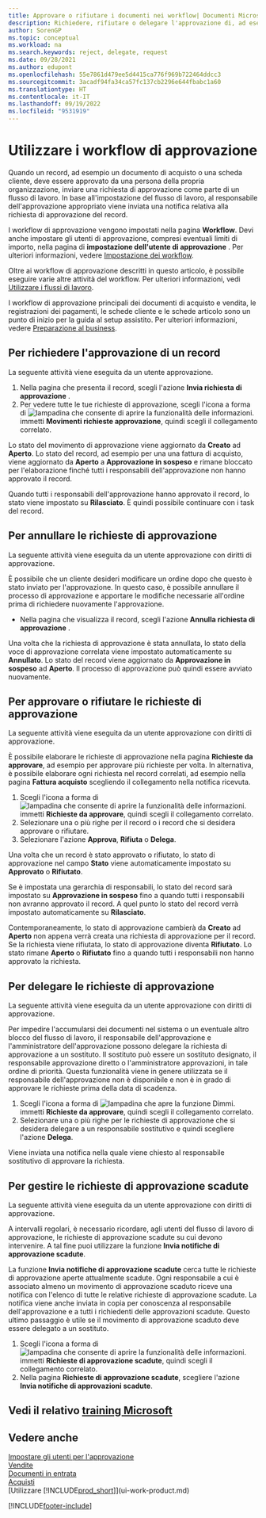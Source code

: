 ```yaml
---
title: Approvare o rifiutare i documenti nei workflow| Documenti Microsoft
description: Richiedere, rifiutare o delegare l'approvazione di, ad esempio, a un documento di vendita o acquisto, come parte di un workflow.
author: SorenGP
ms.topic: conceptual
ms.workload: na
ms.search.keywords: reject, delegate, request
ms.date: 09/28/2021
ms.author: edupont
ms.openlocfilehash: 55e7861d479ee5d4415ca776f969b722464ddcc3
ms.sourcegitcommit: 3acadf94fa34ca57fc137cb2296e644fbabc1a60
ms.translationtype: HT
ms.contentlocale: it-IT
ms.lasthandoff: 09/19/2022
ms.locfileid: "9531919"
---
```

# <a name="use-approval-workflows"></a>Utilizzare i workflow di approvazione

Quando un record, ad esempio un documento di acquisto o una scheda cliente, deve essere approvato da una persona della propria organizzazione, inviare una richiesta di approvazione come parte di un flusso di lavoro. In base all'impostazione del flusso di lavoro, al responsabile dell'approvazione appropriato viene inviata una notifica relativa alla richiesta di approvazione del record.

I workflow di approvazione vengono impostati nella pagina **Workflow**. Devi anche impostare gli utenti di approvazione, compresi eventuali limiti di importo, nella pagina di **impostazione dell'utente di approvazione** . Per ulteriori informazioni, vedere [Impostazione dei workflow](across-set-up-workflows.md).  

Oltre ai workflow di approvazione descritti in questo articolo, è possibile eseguire varie altre attività del workflow. Per ulteriori informazioni, vedi [Utilizzare i flussi di lavoro](across-use-workflows.md).

I workflow di approvazione principali dei documenti di acquisto e vendita, le registrazioni dei pagamenti, le schede cliente e le schede articolo sono un punto di inizio per la guida al setup assistito. Per ulteriori informazioni, vedere [Preparazione al business](ui-get-ready-business.md).

## <a name="to-request-approval-of-a-record"></a>Per richiedere l'approvazione di un record

La seguente attività viene eseguita da un utente approvazione.

1. Nella pagina che presenta il record, scegli l'azione **Invia richiesta di approvazione** .
2. Per vedere tutte le tue richieste di approvazione, scegli l'icona a forma di ![lampadina che consente di aprire la funzionalità delle informazioni.](media/ui-search/search_small.png "Dimmi cosa vuoi fare") immetti **Movimenti richieste approvazione**, quindi scegli il collegamento correlato.  

Lo stato del movimento di approvazione viene aggiornato da **Creato** ad **Aperto**. Lo stato del record, ad esempio per una una fattura di acquisto, viene aggiornato da **Aperto** a **Approvazione in sospeso** e rimane bloccato per l'elaborazione finché tutti i responsabili dell'approvazione non hanno approvato il record.

Quando tutti i responsabili dell'approvazione hanno approvato il record, lo stato viene impostato su **Rilasciato**. È quindi possibile continuare con i task del record.

## <a name="to-cancel-requests-for-approval"></a>Per annullare le richieste di approvazione

La seguente attività viene eseguita da un utente approvazione con diritti di approvazione.

È possibile che un cliente desideri modificare un ordine dopo che questo è stato inviato per l'approvazione. In questo caso, è possibile annullare il processo di approvazione e apportare le modifiche necessarie all'ordine prima di richiedere nuovamente l'approvazione.

- Nella pagina che visualizza il record, scegli l'azione **Annulla richiesta di approvazione** .

Una volta che la richiesta di approvazione è stata annullata, lo stato della voce di approvazione correlata viene impostato automaticamente su **Annullato**. Lo stato del record viene aggiornato da **Approvazione in sospeso** ad **Aperto**. Il processo di approvazione può quindi essere avviato nuovamente.

## <a name="to-approve-or-reject-requests-for-approval"></a>Per approvare o rifiutare le richieste di approvazione

La seguente attività viene eseguita da un utente approvazione con diritti di approvazione.

È possibile elaborare le richieste di approvazione nella pagina **Richieste da approvare**, ad esempio per approvare più richieste per volta. In alternativa, è possibile elaborare ogni richiesta nel record correlati, ad esempio nella pagina **Fattura acquisto** scegliendo il collegamento nella notifica ricevuta.

1. Scegli l'icona a forma di ![lampadina che consente di aprire la funzionalità delle informazioni.](media/ui-search/search_small.png "Dimmi cosa vuoi fare") immetti **Richieste da approvare**, quindi scegli il collegamento correlato.
2. Selezionare una o più righe per il record o i record che si desidera approvare o rifiutare.
3. Selezionare l'azione **Approva**, **Rifiuta** o **Delega**.

Una volta che un record è stato approvato o rifiutato, lo stato di approvazione nel campo **Stato** viene automaticamente impostato su **Approvato** o **Rifiutato**.

Se è impostata una gerarchia di responsabili, lo stato del record sarà impostato su **Approvazione in sospeso** fino a quando tutti i responsabili non avranno approvato il record. A quel punto lo stato del record verrà impostato automaticamente su **Rilasciato**.

Contemporaneamente, lo stato di approvazione cambierà da **Creato** ad **Aperto** non appena verrà creata una richiesta di approvazione per il record. Se la richiesta viene rifiutata, lo stato di approvazione diventa **Rifiutato**. Lo stato rimane **Aperto** o **Rifiutato** fino a quando tutti i responsabili non hanno approvato la richiesta.

## <a name="to-delegate-requests-for-approval"></a>Per delegare le richieste di approvazione

La seguente attività viene eseguita da un utente approvazione con diritti di approvazione.

Per impedire l'accumularsi dei documenti nel sistema o un eventuale altro blocco del flusso di lavoro, il responsabile dell'approvazione e l'amministratore dell'approvazione possono delegare la richiesta di approvazione a un sostituto. Il sostituto può essere un sostituto designato, il responsabile approvazione diretto o l'amministratore approvazioni, in tale ordine di priorità. Questa funzionalità viene in genere utilizzata se il responsabile dell'approvazione non è disponibile e non è in grado di approvare le richieste prima della data di scadenza.

1. Scegli l'icona a forma di ![lampadina che apre la funzione Dimmi.](media/ui-search/search_small.png "Dimmi cosa vuoi fare") immetti **Richieste da approvare**, quindi scegli il collegamento correlato.
2. Selezionare una o più righe per le richieste di approvazione che si desidera delegare a un responsabile sostitutivo e quindi scegliere l'azione **Delega**.

Viene inviata una notifica nella quale viene chiesto al responsabile sostitutivo di approvare la richiesta.

## <a name="to-manage-overdue-approval-requests"></a>Per gestire le richieste di approvazione scadute

La seguente attività viene eseguita da un utente approvazione con diritti di approvazione.

A intervalli regolari, è necessario ricordare, agli utenti del flusso di lavoro di approvazione, le richieste di approvazione scadute su cui devono intervenire. A tal fine puoi utilizzare la funzione **Invia notifiche di approvazione scadute**.

La funzione **Invia notifiche di approvazione scadute** cerca tutte le richieste di approvazione aperte attualmente scadute. Ogni responsabile a cui è associato almeno un movimento di approvazione scaduto riceve una notifica con l'elenco di tutte le relative richieste di approvazione scadute. La notifica viene anche inviata in copia per conoscenza al responsabile dell'approvazione e a tutti i richiedenti delle approvazioni scadute. Questo ultimo passaggio è utile se il movimento di approvazione scaduto deve essere delegato a un sostituto.

1. Scegli l'icona a forma di ![lampadina che consente di aprire la funzionalità delle informazioni.](media/ui-search/search_small.png "Informazioni sull'operazione che si desidera eseguire") immetti **Richieste di approvazione scadute**, quindi scegli il collegamento correlato.
2. Nella pagina **Richieste di approvazione scadute**, scegliere l'azione **Invia notifiche di approvazioni scadute**.

## <a name="see-related-microsoft-training"></a>Vedi il relativo [training Microsoft](/training/modules/use-approval-workflows/)

## <a name="see-also"></a>Vedere anche

[Impostare gli utenti per l'approvazione](across-how-to-set-up-approval-users.md)  
[Vendite](sales-manage-sales.md)  
[Documenti in entrata](across-income-documents.md)  
[Acquisti](purchasing-manage-purchasing.md)  
[Utilizzare [!INCLUDE[prod_short](includes/prod_short.md)]](ui-work-product.md)  


[!INCLUDE[footer-include](includes/footer-banner.md)]
